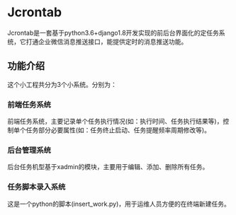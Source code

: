# Jcrontab
Jcrontab是一套基于python3.6+django1.8开发实现的前后台界面化的定任务系统，它打通企业微信消息推送接口，能提供定时的消息推送功能。

## 功能介绍
这个小工程共分为3个小系统。分别为：
### 前端任务系统
前端任务系统，主要记录单个任务执行情况(如：执行时间、任务执行结果等)，控制单个任务部分必要属性(如：任务终止启动、任务提醒频率周期修改等)。

### 后台管理系统
后台任务机型基于xadmin的模块，主要用于编辑、添加、删除所有任务。

### 任务脚本录入系统
这是一个python的脚本(insert_work.py)，用于运维人员方便的在终端新建任务。



